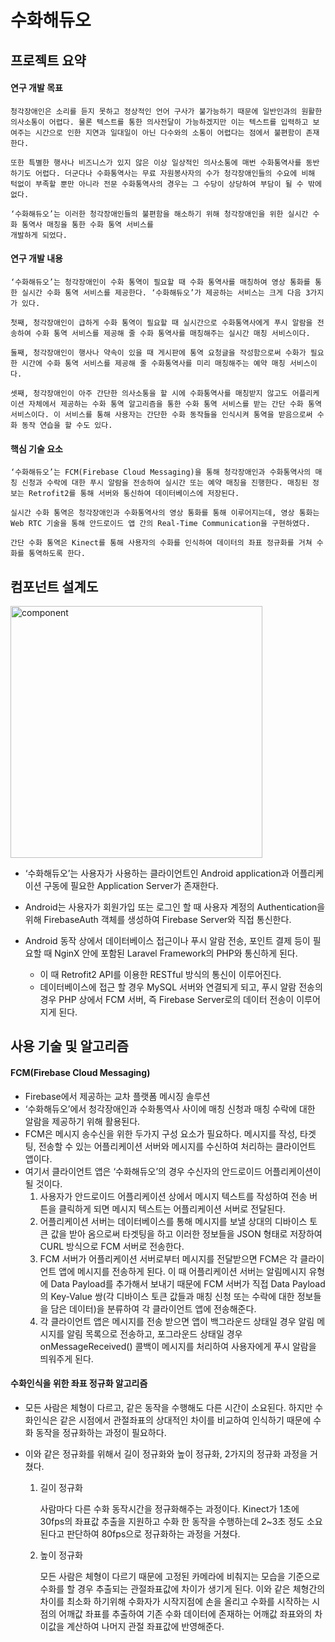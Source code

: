 # 수화해듀오

## 프로젝트 요약

#### 연구 개발 목표

```
청각장애인은 소리를 듣지 못하고 정상적인 언어 구사가 불가능하기 때문에 일반인과의 원활한 의사소통이 어렵다. 물론 텍스트를 통한 의사전달이 가능하겠지만 이는 텍스트를 입력하고 보여주는 시간으로 인한 지연과 일대일이 아닌 다수와의 소통이 어렵다는 점에서 불편함이 존재한다.

또한 특별한 행사나 비즈니스가 있지 않은 이상 일상적인 의사소통에 매번 수화통역사를 동반하기도 어렵다. 더군다나 수화통역사는 무료 자원봉사자의 수가 청각장애인들의 수요에 비해 턱없이 부족할 뿐만 아니라 전문 수화통역사의 경우는 그 수당이 상당하여 부담이 될 수 밖에 없다. 

‘수화해듀오’는 이러한 청각장애인들의 불편함을 해소하기 위해 청각장애인을 위한 실시간 수화 통역사 매칭을 통한 수화 통역 서비스를
개발하게 되었다.
```



#### 연구 개발 내용

````
‘수화해듀오’는 청각장애인이 수화 통역이 필요할 때 수화 통역사를 매칭하여 영상 통화를 통한 실시간 수화 통역 서비스를 제공한다. ‘수화해듀오’가 제공하는 서비스는 크게 다음 3가지가 있다.

첫째, 청각장애인이 급하게 수화 통역이 필요할 때 실시간으로 수화통역사에게 푸시 알람을 전송하여 수화 통역 서비스를 제공해 줄 수화 통역사를 매칭해주는 실시간 매칭 서비스이다.

둘째, 청각장애인이 행사나 약속이 있을 때 게시판에 통역 요청글을 작성함으로써 수화가 필요한 시간에 수화 통역 서비스를 제공해 줄 수화통역사를 미리 매칭해주는 예약 매칭 서비스이다.

셋째, 청각장애인이 아주 간단한 의사소통을 할 시에 수화통역사를 매칭받지 않고도 어플리케이션 자체에서 제공하는 수화 통역 알고리즘을 통한 수화 통역 서비스를 받는 간단 수화 통역 서비스이다. 이 서비스를 통해 사용자는 간단한 수화 동작들을 인식시켜 통역을 받음으로써 수화 동작 연습을 할 수도 있다.
````



#### 핵심 기술 요소

```
‘수화해듀오’는 FCM(Firebase Cloud Messaging)을 통해 청각장애인과 수화통역사의 매칭 신청과 수락에 대한 푸시 알람을 전송하여 실시간 또는 예약 매칭을 진행한다. 매칭된 정보는 Retrofit2를 통해 서버와 통신하여 데이터베이스에 저장된다.

실시간 수화 통역은 청각장애인과 수화통역사의 영상 통화를 통해 이루어지는데, 영상 통화는 Web RTC 기술을 통해 안드로이드 앱 간의 Real-Time Communication을 구현하였다.

간단 수화 통역은 Kinect를 통해 사용자의 수화를 인식하여 데이터의 좌표 정규화를 거쳐 수화를 통역하도록 한다.
```






## 컴포넌트 설계도

<img width="403" alt="component" src="https://user-images.githubusercontent.com/33472435/74100328-04ac2680-4b71-11ea-98ed-717998ac4ddf.PNG">


- ‘수화해듀오’는 사용자가 사용하는 클라이언트인 Android application과 어플리케이션 구동에 필요한 Application Server가 존재한다.

- Android는 사용자가 회원가입 또는 로그인 할 때 사용자 계정의 Authentication을 위해 FirebaseAuth 객체를 생성하여 Firebase Server와 직접 통신한다.
- Android 동작 상에서 데이터베이스 접근이나 푸시 알람 전송, 포인트 결제 등이 필요할 때 NginX 안에 포함된 Laravel Framework의 PHP와 통신하게 된다. 
  - 이 때 Retrofit2 API를 이용한 RESTful 방식의 통신이 이루어진다. 
  - 데이터베이스에 접근 할 경우 MySQL 서버와 연결되게 되고, 푸시 알람 전송의 경우
    PHP 상에서 FCM 서버, 즉 Firebase Server로의 데이터 전송이 이루어지게 된다.






## 사용 기술 및 알고리즘

#### FCM(Firebase Cloud Messaging)

- Firebase에서 제공하는 교차 플랫폼 메시징 솔루션
- ‘수화해듀오’에서 청각장애인과 수화통역사 사이에 매칭 신청과 매칭 수락에 대한 알람을 제공하기 위해 활용된다.
- FCM은 메시지 송수신을 위한 두가지 구성 요소가 필요하다. 메시지를 작성, 타겟팅, 전송할 수 있는 어플리케이션 서버와 메시지를 수신하여 처리하는 클라이언트 앱이다. 
- 여기서 클라이언트 앱은 ‘수화해듀오’의 경우 수신자의 안드로이드 어플리케이션이 될 것이다.
  1. 사용자가 안드로이드 어플리케이션 상에서 메시지 텍스트를 작성하여 전송 버튼을 클릭하게 되면 메시지 텍스트는 어플리케이션 서버로 전달된다. 
  2. 어플리케이션 서버는 데이터베이스를 통해 메시지를 보낼 상대의 디바이스 토큰 값을 받아 옴으로써 타겟팅을 하고 이러한 정보들을 JSON 형태로 저장하여 CURL 방식으로 FCM 서버로 전송한다.
  3. FCM 서버가 어플리케이션 서버로부터 메시지를 전달받으면 FCM은 각 클라이언트 앱에 메시지를 전송하게 된다. 이 때 어플리케이션 서버는 알림메시지 유형에 Data Payload를 추가해서 보내기 때문에 FCM 서버가 직접 Data Payload의 Key-Value 쌍(각 디바이스 토큰 값들과 매칭 신청 또는 수락에 대한 정보들을 담은 데이터)을 분류하여 각 클라이언트 앱에 전송해준다.
  4. 각 클라이언트 앱은 메시지를 전송 받으면 앱이 백그라운드 상태일 경우 알림 메시지를 알림 목록으로 전송하고, 포그라운드 상태일 경우 onMessageReceived() 콜백이 메시지를 처리하여 사용자에게 푸시 알람을 띄워주게 된다.



#### 수화인식을 위한 좌표 정규화 알고리즘

- 모든 사람은 체형이 다르고, 같은 동작을 수행해도 다른 시간이 소요된다. 하지만 수화인식은 같은 시점에서 관절좌표의 상대적인 차이를 비교하여 인식하기 때문에 수화 동작을 정규화하는 과정이 필요하다. 

- 이와 같은 정규화를 위해서 길이 정규화와 높이 정규화, 2가지의 정규화 과정을 거쳤다.

  1. 길이 정규화

     사람마다 다른 수화 동작시간을 정규화해주는 과정이다. Kinect가 1초에 30fps의 좌표값 추출을 지원하고 수화 한 동작을 수행하는데 2~3초 정도 소요된다고 판단하여 80fps으로 정규화하는 과정을 거쳤다.

  2. 높이 정규화

     모든 사람은 체형이 다르기 때문에 고정된 카메라에 비춰지는 모습을 기준으로 수화를 할 경우 추출되는 관절좌표값에 차이가 생기게 된다. 이와 같은 체형간의 차이를 최소화 하기위해 수화자가 시작지점에 손을 올리고 수화를 시작하는 시점의 어깨값 좌표를 추출하여 기존 수화 데이터에 존재하는 어깨값 좌표와의 차이값을 계산하여 나머지 관절 좌표값에 반영해준다.
